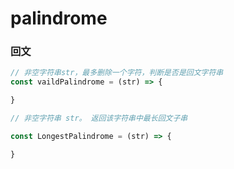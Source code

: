 # palindrome
### 回文


```js
// 非空字符串str，最多删除一个字符，判断是否是回文字符串
const vaildPalindrome = (str) => {

}
```

```js
// 非空字符串 str。 返回该字符串中最长回文子串

const LongestPalindrome = (str) => {

}
```